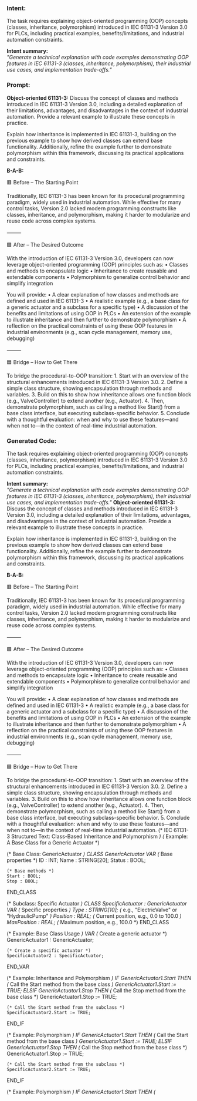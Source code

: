 ### Intent:
The task requires explaining object-oriented programming (OOP) concepts (classes, inheritance, polymorphism) introduced in IEC 61131-3 Version 3.0 for PLCs, including practical examples, benefits/limitations, and industrial automation constraints.  

**Intent summary:**  
*"Generate a technical explanation with code examples demonstrating OOP features in IEC 61131-3 (classes, inheritance, polymorphism), their industrial use cases, and implementation trade-offs."*

### Prompt:
**Object-oriented 61131-3:**
Discuss the concept of classes and methods introduced in IEC 61131-3 Version 3.0, including a detailed explanation of their limitations, advantages, and disadvantages in the context of industrial automation. Provide a relevant example to illustrate these concepts in practice.

Explain how inheritance is implemented in IEC 61131-3, building on the previous example to show how derived classes can extend base functionality. Additionally, refine the example further to demonstrate polymorphism within this framework, discussing its practical applications and constraints.

**B-A-B:**

🟥 Before – The Starting Point

Traditionally, IEC 61131-3 has been known for its procedural programming paradigm, widely used in industrial automation. While effective for many control tasks, Version 2.0 lacked modern programming constructs like classes, inheritance, and polymorphism, making it harder to modularize and reuse code across complex systems.

⸻

🟩 After – The Desired Outcome

With the introduction of IEC 61131-3 Version 3.0, developers can now leverage object-oriented programming (OOP) principles such as:
	•	Classes and methods to encapsulate logic
	•	Inheritance to create reusable and extendable components
	•	Polymorphism to generalize control behavior and simplify integration

You will provide:
	•	A clear explanation of how classes and methods are defined and used in IEC 61131-3
	•	A realistic example (e.g., a base class for a generic actuator and a subclass for a specific type)
	•	A discussion of the benefits and limitations of using OOP in PLCs
	•	An extension of the example to illustrate inheritance and then further to demonstrate polymorphism
	•	A reflection on the practical constraints of using these OOP features in industrial environments (e.g., scan cycle management, memory use, debugging)

⸻

🟦 Bridge – How to Get There

To bridge the procedural-to-OOP transition:
	1.	Start with an overview of the structural enhancements introduced in IEC 61131-3 Version 3.0.
	2.	Define a simple class structure, showing encapsulation through methods and variables.
	3.	Build on this to show how inheritance allows one function block (e.g., ValveController) to extend another (e.g., Actuator).
	4.	Then, demonstrate polymorphism, such as calling a method like Start() from a base class interface, but executing subclass-specific behavior.
	5.	Conclude with a thoughtful evaluation: when and why to use these features—and when not to—in the context of real-time industrial automation.

### Generated Code:
The task requires explaining object-oriented programming (OOP) concepts (classes, inheritance, polymorphism) introduced in IEC 61131-3 Version 3.0 for PLCs, including practical examples, benefits/limitations, and industrial automation constraints.  

**Intent summary:**  
*"Generate a technical explanation with code examples demonstrating OOP features in IEC 61131-3 (classes, inheritance, polymorphism), their industrial use cases, and implementation trade-offs."*
**Object-oriented 61131-3:**
Discuss the concept of classes and methods introduced in IEC 61131-3 Version 3.0, including a detailed explanation of their limitations, advantages, and disadvantages in the context of industrial automation. Provide a relevant example to illustrate these concepts in practice.

Explain how inheritance is implemented in IEC 61131-3, building on the previous example to show how derived classes can extend base functionality. Additionally, refine the example further to demonstrate polymorphism within this framework, discussing its practical applications and constraints.

**B-A-B:**

🟥 Before – The Starting Point

Traditionally, IEC 61131-3 has been known for its procedural programming paradigm, widely used in industrial automation. While effective for many control tasks, Version 2.0 lacked modern programming constructs like classes, inheritance, and polymorphism, making it harder to modularize and reuse code across complex systems.

⸻

🟩 After – The Desired Outcome

With the introduction of IEC 61131-3 Version 3.0, developers can now leverage object-oriented programming (OOP) principles such as:
	•	Classes and methods to encapsulate logic
	•	Inheritance to create reusable and extendable components
	•	Polymorphism to generalize control behavior and simplify integration

You will provide:
	•	A clear explanation of how classes and methods are defined and used in IEC 61131-3
	•	A realistic example (e.g., a base class for a generic actuator and a subclass for a specific type)
	•	A discussion of the benefits and limitations of using OOP in PLCs
	•	An extension of the example to illustrate inheritance and then further to demonstrate polymorphism
	•	A reflection on the practical constraints of using these OOP features in industrial environments (e.g., scan cycle management, memory use, debugging)

⸻

🟦 Bridge – How to Get There

To bridge the procedural-to-OOP transition:
	1.	Start with an overview of the structural enhancements introduced in IEC 61131-3 Version 3.0.
	2.	Define a simple class structure, showing encapsulation through methods and variables.
	3.	Build on this to show how inheritance allows one function block (e.g., ValveController) to extend another (e.g., Actuator).
	4.	Then, demonstrate polymorphism, such as calling a method like Start() from a base class interface, but executing subclass-specific behavior.
	5.	Conclude with a thoughtful evaluation: when and why to use these features—and when not to—in the context of real-time industrial automation.
(* IEC 61131-3 Structured Text: Class-Based Inheritance and Polymorphism *)
(* Example: A Base Class for a Generic Actuator *)

(* Base Class: GenericActuator *)
CLASS GenericActuator
VAR
    (* Base properties *)
    ID : INT;
    Name : STRING[20];
    Status : BOOL;

    (* Base methods *)
    Start : BOOL;
    Stop : BOOL;
END_CLASS

(* Subclass: Specific Actuator *)
CLASS SpecificActuator : GenericActuator
VAR
    (* Specific properties *)
    Type : STRING[10]; (* e.g., "ElectricValve" or "HydraulicPump" *)
    Position : REAL; (* Current position, e.g., 0.0 to 100.0 *)
    MaxPosition : REAL; (* Maximum position, e.g., 100.0 *)
END_CLASS

(* Example: Base Class Usage *)
VAR
    (* Create a generic actuator *)
    GenericActuator1 : GenericActuator;

    (* Create a specific actuator *)
    SpecificActuator2 : SpecificActuator;
END_VAR

(* Example: Inheritance and Polymorphism *)
IF GenericActuator1.Start THEN
    (* Call the Start method from the base class *)
    GenericActuator1.Start := TRUE;
ELSIF GenericActuator1.Stop THEN
    (* Call the Stop method from the base class *)
    GenericActuator1.Stop := TRUE;

    (* Call the Start method from the subclass *)
    SpecificActuator2.Start := TRUE;
END_IF

(* Example: Polymorphism *)
IF GenericActuator1.Start THEN
    (* Call the Start method from the base class *)
    GenericActuator1.Start := TRUE;
ELSIF GenericActuator1.Stop THEN
    (* Call the Stop method from the base class *)
    GenericActuator1.Stop := TRUE;

    (* Call the Start method from the subclass *)
    SpecificActuator2.Start := TRUE;
END_IF

(* Example: Polymorphism *)
IF GenericActuator1.Start THEN
    (*
